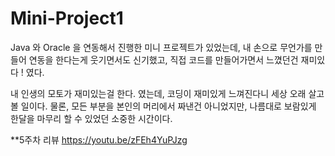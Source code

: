 # Mini-Project1

Java 와 Oracle 을 연동해서 진행한 미니 프로젝트가 있었는데, 내 손으로 무언가를 만들어 연동을 한다는게 웃기면서도 신기했고,
직접 코드를 만들어가면서 느꼈던건 재미있다 ! 였다.

내 인생의 모토가 재미있는걸 한다. 였는데, 코딩이 재미있게 느껴진다니 세상 오래 살고 볼 일이다.
물론, 모든 부분을 본인의 머리에서 짜낸건 아니었지만, 나름대로 보람있게 한달을 마무리 할 수 있었던 소중한 시간이다.

**5주차 리뷰
https://youtu.be/zFEh4YuPJzg
